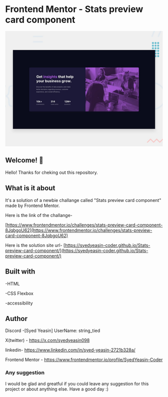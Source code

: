 # Frontend Mentor - Stats preview card component

![Design preview for the Stats preview card component coding challenge](preview.jpg)


## Welcome! 👋

Hello! Thanks for cheking out this repository.

## What is it about

It's a solution of a newbie challange called "Stats preview card component" made by Frontend Mentor.

Here is the link of the challange-

[https://www.frontendmentor.io/challenges/stats-preview-card-component-8JqbgoU62](https://www.frontendmentor.io/challenges/stats-preview-card-component-8JqbgoU62)

Here is the solution site url-
[https://syedyeasin-coder.github.io/Stats-preview-card-component/](https://syedyeasin-coder.github.io/Stats-preview-card-component/)

## Built with

-HTML

-CSS Flexbox

-accessibility

## Author

Discord -[Syed Yeasin] UserName: string_tied

X(twitter) - https://x.com/syedyeasin098

linkedin- https://www.linkedin.com/in/syed-yeasin-2721b328a/

Frontend Mentor - https://www.frontendmentor.io/profile/SyedYeasin-Coder

### Any suggestion

I would be glad and greatful if you could leave any suggestion for this project or about anything else. Have a good day :)
